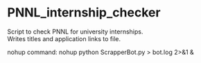 # PNNL_internship_checker
Script to check PNNL for university internships.  
Writes titles and application links to file.

nohup command: nohup python ScrapperBot.py > bot.log 2>&1 &
